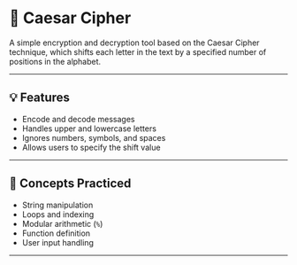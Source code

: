 # 🔐 Caesar Cipher

A simple encryption and decryption tool based on the Caesar Cipher technique, which shifts each letter in the text by a specified number of positions in the alphabet.

---

## 💡 Features

- Encode and decode messages
- Handles upper and lowercase letters
- Ignores numbers, symbols, and spaces
- Allows users to specify the shift value

---

## 🧠 Concepts Practiced

- String manipulation
- Loops and indexing
- Modular arithmetic (`%`)
- Function definition
- User input handling

---